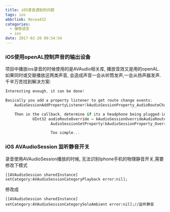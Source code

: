 ```yaml
---
title: iOS录音遇到的问题
tags: ios
abbrlink: 9ecea432
categories:
  - 编程语言
  - ios
date: 2017-02-20 09:54:54
---
```

### iOS使用openAL控制声音的输出设备
项目中播放ios录音的时候使用的是AVAudio相关库, 播放音效又是用的openAL.
如果同时或交替播放这两类声音, 会造成声音一会从听筒发声,一会从扬声器发声.
千辛万苦找到解决方案:

```cpp
Interesting enough, it can be done!

Basically you add a property listener to get route change events:
    AudioSessionAddPropertyListener(kAudioSessionProperty_AudioRouteChange, audioRouteChangeListenerCallback,0);

	Then in the callback, determine if its a headphone being plugged-in and override the audio route:
	        UInt32 audioRouteOverride = kAudioSessionOverrideAudioRoute_Speaker;
			        AudioSessionSetProperty(kAudioSessionProperty_OverrideAudioRoute, sizeof(audioRouteOverride), &audioRouteOverride);

					Too simple...
```


### iOS AVAudioSession 监听静音开关
录音使用AVAudioSession播放的时候, 无法识别Iphone手机的物理静音开关,需要修改下模式


```
[[AVAudioSession sharedInstance] setCategory:AVAudioSessionCategoryPlayback error:nil];
```

修改成
        
```
[[AVAudioSession sharedInstance] setCategory:AVAudioSessionCategorySoloAmbient error:nil];//监听静音
```



